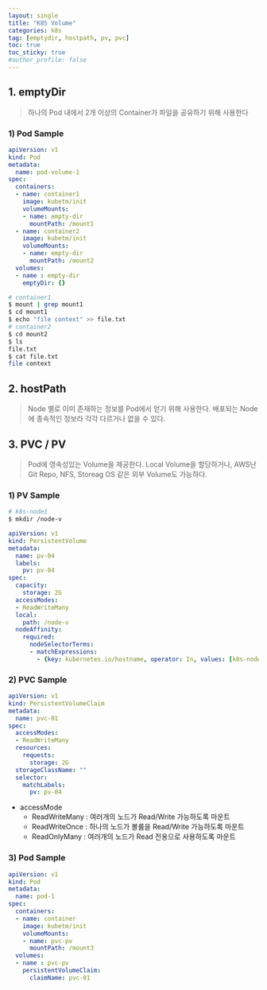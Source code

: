 ```yaml
---
layout: single
title: "K8S Volume"
categories: k8s
tag: [emptydir, hostpath, pv, pvc]
toc: true
toc_sticky: true
#author_profile: false
---
```




## 1. emptyDir

> 하나의 Pod 내에서 2개 이상의 Container가 파일을 공유하기 위해 사용한다

### 1) Pod Sample

```yaml
apiVersion: v1
kind: Pod
metadata:
  name: pod-volume-1
spec:
  containers:
  - name: container1
    image: kubetm/init
    volumeMounts:
    - name: empty-dir
      mountPath: /mount1
  - name: container2
    image: kubetm/init
    volumeMounts:
    - name: empty-dir
      mountPath: /mount2
  volumes:
  - name : empty-dir
    emptyDir: {}
```

```bash
# container1
$ mount | grep mount1
$ cd mount1
$ echo "file context" >> file.txt
# container2
$ cd mount2
$ ls
file.txt
$ cat file.txt
file context
```



## 2. hostPath

> Node 별로 이미 존재하는 정보를 Pod에서 얻기 위해 사용한다. 배포되는 Node에 종속적인 정보라 각각 다르거나 없을 수 있다. 



## 3. PVC / PV

> Pod에 영속성있는 Volume을 제공한다. Local Volume을 할당하거나, AWS난 Git Repo, NFS, Storeag OS 같은 외부 Volume도 가능하다.

### 1)  PV Sample

```bash
# k8s-node1
$ mkdir /node-v
```

```yaml
apiVersion: v1
kind: PersistentVolume
metadata:
  name: pv-04
  labels:
    pv: pv-04
spec:
  capacity:
    storage: 2G
  accessModes:
  - ReadWriteMany
  local:
    path: /node-v
  nodeAffinity:
    required:
      nodeSelectorTerms:
      - matchExpressions:
        - {key: kubernetes.io/hostname, operator: In, values: [k8s-node1]}
```

### 2) PVC Sample

```yaml
apiVersion: v1
kind: PersistentVolumeClaim
metadata:
  name: pvc-01
spec:
  accessModes:
  - ReadWriteMany
  resources:
    requests:
      storage: 2G
  storageClassName: ""
  selector:
    matchLabels:
      pv: pv-04
```

* accessMode
  * ReadWriteMany : 여러개의 노드가 Read/Write 가능하도록 마운트
  * ReadWriteOnce : 하나의 노드가 볼륨을 Read/Write 가능하도록 마운트
  * ReadOnlyMany : 여러개의 노드가 Read 전용으로 사용하도록 마운트

### 3) Pod Sample

```yaml
apiVersion: v1
kind: Pod
metadata:
  name: pod-1
spec:
  containers:
  - name: container
    image: kubetm/init
    volumeMounts:
    - name: pvc-pv
      mountPath: /mount3
  volumes:
  - name : pvc-pv
    persistentVolumeClaim:
      claimName: pvc-01
```

